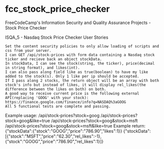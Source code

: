 # fcc_stock_price_checker
FreeCodeCamp's Information Security and Quality Assurance Projects - Stock Price Checker

ISQA_5 - Nasdaq Stock Price Checker
User Stories

    Set the content security policies to only allow loading of scripts and css from your server.
    I can GET /api/stock-prices with form data containing a Nasdaq stock ticker and recieve back an object stockData.
    In stockData, I can see the stock(string, the ticker), price(decimal in string format), and likes(int).
    I can also pass along field like as true(boolean) to have my like added to the stock(s). Only 1 like per ip should be accepted.
    If I pass along 2 stocks, the return object will be an array with both stock's info but instead of likes, it will display rel_likes(the difference between the likes on both) on both.
    A good way to receive current price is the following external API(replacing 'GOOG' with your stock): https://finance.google.com/finance/info?q=NASDAQ%3aGOOG
    All 5 functional tests are complete and passing.

Example usage:
/api/stock-prices?stock=goog
/api/stock-prices?stock=goog&like=true
/api/stock-prices?stock=goog&stock=msft
/api/stock-prices?stock=goog&stock=msft&like=true
Example return:
{"stockData":{"stock":"GOOG","price":"786.90","likes":1}}
{"stockData":[{"stock":"MSFT","price":"62.30","rel_likes":-1},{"stock":"GOOG","price":"786.90","rel_likes":1}]} 
